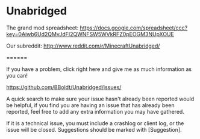 Unabridged
======

The grand mod spreadsheet: https://docs.google.com/spreadsheet/ccc?key=0Aiwb6Ud2QMvJdFI2QWNFSW5WVkRFZ0pEOGM3NUpXOUE

Our subreddit: http://www.reddit.com/r/MinecraftUnabridged/

======

If you have a problem, click right here and give me as much information as you can!

https://github.com/BBoldt/Unabridged/issues/

A quick search to make sure your issue hasn't already been reported would be helpful, if you find you are having an issue that has already been reported, feel free to add any extra information you may have gathered.

If it is a technical issue, you must include a crashlog or client log, or the issue will be closed.
Suggestions should be marked with [Suggestion].
